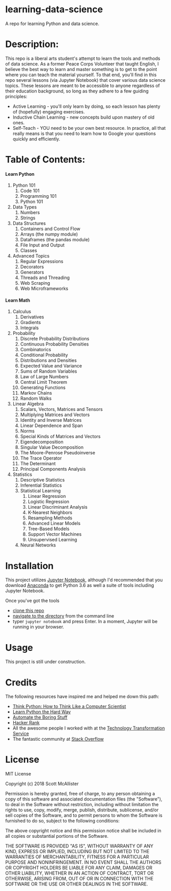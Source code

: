# learning-data-science
A repo for learning Python and data science.
# Description:

This repo is a liberal arts student's attempt to learn the tools and methods of data science. As a former Peace Corps Volunteer that taught English, I believe the best way to learn and master something is to get to the point where you can teach the material yourself. To that end, you'll find in this repo several lessons (via Jupyter Notebook) that cover various data science topics. These lessons are meant to be accessible to anyone regardless of their education background, so long as they adhere to a few guiding principles:
- Active Learning - you'll only learn by doing, so each lesson has plenty of (hopefully) engaging exercises.
- Inductive Chain Learning - new concepts build upon mastery of old ones.
- Self-Teach - YOU need to be your own best resource. In practice, all that really means is that you need to learn how to Google your questions quickly and efficiently.

# Table of Contents:
#### Learn Python
1. Python 101
   1. Code 101
   2. Programming 101
   3. Python 101
2. Data Types
   1. Numbers
   2. Strings
3. Data Structures
   1. Containers and Control Flow
   2. Arrays (the numpy module)
   3. Dataframes (the pandas module)
   4. File Input and Output
   5. Classes
4. Advanced Topics
   1. Regular Expressions
   2. Decorators
   3. Generators
   4. Threads and Threading
   5. Web Scraping
   6. Web Microframeworks

#### Learn Math
1. Calculus
   1. Derivatives
   2. Gradients
   3. Integrals
2. Probability
   1. Discrete Probability Distributions
   2. Continuous Probability Densities
   3. Combinatorics
   4. Conditional Probability
   5. Distributions and Densities
   6. Expected Value and Variance
   7. Sums of Random Variables
   8. Law of Large Numbers
   9. Central Limit Theorem
   10. Generating Functions
   11. Markov Chains
   12. Random Walks
3. Linear Algebra
   1. Scalars, Vectors, Matrices and Tensors
   2. Multiplying Matrices and Vectors
   3. Identity and Inverse Matrices
   4. Linear Dependence and Span
   5. Norms
   6. Special Kinds of Matrices and Vectors
   7. Eigendecomposition
   8. Singular Value Decomposition
   9. The Moore-Penrose Pseudoinverse
   10. The Trace Operator
   11. The Determinant
   12. Principal Components Analysis
4. Statistics
   1. Descriptive Statistics
   2. Inferential Statistics
   3. Statistical Learning
      1. Linear Regression
      2. Logistic Regression
      3. Linear Discriminant Analysis
      4. K-Nearest Neighbors
      5. Resampling Methods
      6. Advanced Linear Models
      7. Tree-Based Models
      8. Support Vector Machines
      9. Unsupervised Learning
   4. Neural Networks

# Installation
This project utilizes [Jupyter Notebook](http://jupyter.org/), although I'd recommended that you download [Anaconda](https://www.anaconda.com/download/#macos) to get Python 3.6 as well a suite of tools including Jupyter Notebook.

Once you've got the tools
 - [clone this repo](https://help.github.com/articles/cloning-a-repository/)
 - [navigate to the directory](https://www.digitalcitizen.life/command-prompt-how-use-basic-commands) from the command line
 - typer `jupyter notebook` and press Enter. In a moment, Jupyter will be running in your browser.

# Usage
This project is still under construction.

# Credits
The following resources have inspired me and helped me down this path:
- [Think Python:  How to Think Like a Computer Scientist](http://www.greenteapress.com/thinkpython/thinkpython.html)
- [Learn Python the Hard Way](https://learnpythonthehardway.org/)
- [Automate the Boring Stuff](https://automatetheboringstuff.com/)
- [Hacker Rank](https://www.hackerrank.com/)
- All the awesome people I worked with at the [Technology Transformation Service](https://www.gsa.gov/about-us/organization/federal-acquisition-service/technology-transformation-services)
- The fantastic community at [Stack Overflow](https://stackoverflow.com/)

# License
MIT License

Copyright (c) 2018 Scott McAllister

Permission is hereby granted, free of charge, to any person obtaining a copy
of this software and associated documentation files (the "Software"), to deal
in the Software without restriction, including without limitation the rights
to use, copy, modify, merge, publish, distribute, sublicense, and/or sell
copies of the Software, and to permit persons to whom the Software is
furnished to do so, subject to the following conditions:

The above copyright notice and this permission notice shall be included in all
copies or substantial portions of the Software.

THE SOFTWARE IS PROVIDED "AS IS", WITHOUT WARRANTY OF ANY KIND, EXPRESS OR
IMPLIED, INCLUDING BUT NOT LIMITED TO THE WARRANTIES OF MERCHANTABILITY,
FITNESS FOR A PARTICULAR PURPOSE AND NONINFRINGEMENT. IN NO EVENT SHALL THE
AUTHORS OR COPYRIGHT HOLDERS BE LIABLE FOR ANY CLAIM, DAMAGES OR OTHER
LIABILITY, WHETHER IN AN ACTION OF CONTRACT, TORT OR OTHERWISE, ARISING FROM,
OUT OF OR IN CONNECTION WITH THE SOFTWARE OR THE USE OR OTHER DEALINGS IN THE
SOFTWARE.
